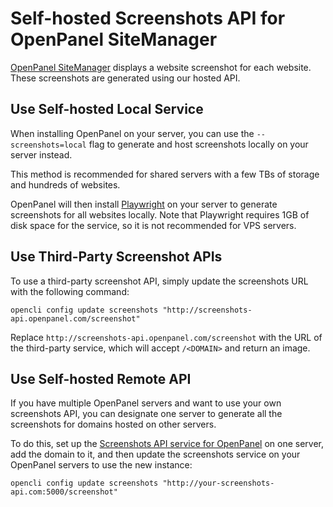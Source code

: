 # Self-hosted Screenshots API for OpenPanel SiteManager

[OpenPanel SiteManager](/docs/panel/applications/) displays a website screenshot for each website. These screenshots are generated using our hosted API.

## Use Self-hosted Local Service

When installing OpenPanel on your server, you can use the `--screenshots=local` flag to generate and host screenshots locally on your server instead.

This method is recommended for shared servers with a few TBs of storage and hundreds of websites.

OpenPanel will then install [Playwright](https://playwright.dev/) on your server to generate screenshots for all websites locally. Note that Playwright requires 1GB of disk space for the service, so it is not recommended for VPS servers.

## Use Third-Party Screenshot APIs

To use a third-party screenshot API, simply update the screenshots URL with the following command:

```
opencli config update screenshots "http://screenshots-api.openpanel.com/screenshot"
```

Replace `http://screenshots-api.openpanel.com/screenshot` with the URL of the third-party service, which will accept `/<DOMAIN>` and return an image.

## Use Self-hosted Remote API

If you have multiple OpenPanel servers and want to use your own screenshots API, you can designate one server to generate all the screenshots for domains hosted on other servers.

To do this, set up the [Screenshots API service for OpenPanel](https://github.com/stefanpejcic/OpenPanel/blob/main/services/screenshots/README.md) on one server, add the domain to it, and then update the screenshots service on your OpenPanel servers to use the new instance:

```
opencli config update screenshots "http://your-screenshots-api.com:5000/screenshot"
```
